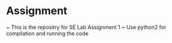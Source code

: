 # Assignment

~ This is the repositry for SE Lab Assignment 1
~ Use python2 for compilation and running the code

